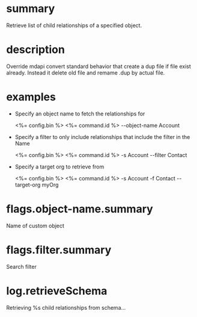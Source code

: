 # summary

Retrieve list of child relationships of a specified object.

# description

Override mdapi convert standard behavior that create a dup file if file exist already.
Instead it delete old file and remame .dup by actual file.

# examples

- Specify an object name to fetch the relationships for
  
  <%= config.bin %> <%= command.id %> --object-name Account

- Specify a filter to only include relationships that include the filter in the Name
  
  <%= config.bin %> <%= command.id %> -s Account --filter Contact

- Specify a target org to retrieve from

  <%= config.bin %> <%= command.id %> -s Account -f Contact --target-org myOrg

# flags.object-name.summary

Name of custom object

# flags.filter.summary

Search filter

# log.retrieveSchema

Retrieving %s child relationships from schema...